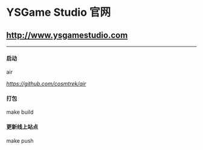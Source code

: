 # YSGame Studio 官网

## http://www.ysgamestudio.com


--------

#### 启动
air

*https://github.com/cosmtrek/air*

#### 打包
make build

#### 更新线上站点
make push